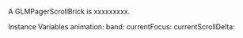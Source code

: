A GLMPagerScrollBrick is xxxxxxxxx.Instance Variables	animation:		<Object>	band:		<Object>	currentFocus:		<Object>	currentScrollDelta:		<Object>	focus:		<Object>	maxPanes:		<Object>	pagerModel:		<Object>animation	- xxxxxband	- xxxxxcurrentFocus	- xxxxxcurrentScrollDelta	- xxxxxfocus	- xxxxxmaxPanes	- xxxxxpagerModel	- xxxxx